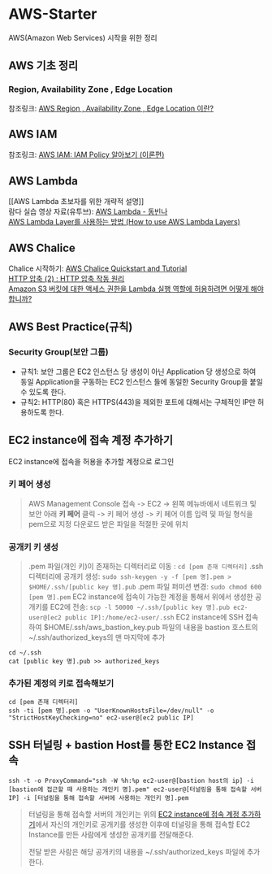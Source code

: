 # AWS-Starter
AWS(Amazon Web Services) 시작을 위한 정리

## AWS 기초 정리
### Region, Availability Zone , Edge Location
참조링크: [AWS Region , Availability Zone , Edge Location 이란?](https://interconnection.tistory.com/39)

## AWS IAM
참조링크: [AWS IAM: IAM Policy 알아보기 (이론편)](https://musma.github.io/2019/11/05/about-aws-iam-policy.html)

## AWS Lambda
[[AWS Lambda 초보자를 위한 개략적 설명]]   
람다 실습 영상 자료(유투브): [AWS Lambda - 동빈나](https://www.youtube.com/watch?v=7uEDep9DFJs&list=PLRx0vPvlEmdD_AdG6fEwcfVrq5Qb3q_Ja&index=1)   
[AWS Lambda Layer를 사용하는 방법 (How to use AWS Lambda Layers)](https://medium.com/@rabter/aws-lambda-layer%EB%A5%BC-%EC%82%AC%EC%9A%A9%ED%95%98%EB%8A%94-%EB%B0%A9%EB%B2%95-how-to-use-aws-lambda-layers-c206ba40d4cc)

## AWS Chalice
Chalice 시작하기: [AWS Chalice Quickstart and Tutorial](https://aws.github.io/chalice/quickstart.html)   
[HTTP 압축 (2) : HTTP 압축 작동 원리](http://www.simpleisbest.net/archive/2005/07/18/185.aspx)   
[Amazon S3 버킷에 대한 액세스 권한을 Lambda 실행 역할에 허용하려면 어떻게 해야 합니까?](https://aws.amazon.com/ko/premiumsupport/knowledge-center/lambda-execution-role-s3-bucket/)  

## AWS Best Practice(규칙)
### Security Group(보안 그룹)
* 규칙1: 보안 그룹은 EC2 인스턴스 당 생성이 아닌 Application 당 생성으로 하여 동일 Application을 구동하는 EC2 인스턴스 들에 동일한 Security Group을 붙일 수 있도록 한다.
* 규칙2: HTTP(80) 혹은 HTTPS(443)을 제외한 포트에 대해서는 구체적인 IP만 허용하도록 한다.

## EC2 instance에 접속 계정 추가하기
EC2 instance에 접속을 허용을 추가할 계정으로 로그인

### 키 페어 생성
> AWS Management Console 접속 -> EC2 -> 왼쪽 메뉴바에서 네트워크 및 보안 아래 **키 페어** 클릭 -> 키 페어 생성 -> 키 페어 이름 입력 및 파일 형식을 pem으로 지정
> 다운로드 받은 파일을 적절한 곳에 위치

### 공개키 키 생성
> .pem 파일(개인 키)이 존재하는 디렉터리로 이동 : `cd [pem 존재 디렉터리]`
> .ssh 디렉터리에 공개키 생성: `sudo ssh-keygen -y -f [pem 명].pem > $HOME/.ssh/[public key 명].pub`
> .pem 파일 퍼미션 변경: `sudo chmod 600 [pem 명].pem`
> EC2 instance에 접속이 가능한 계정을 통해서 위에서 생성한 공개키를 EC2에 전송: `scp -l 50000 ~/.ssh/[public key 명].pub ec2-user@[ec2 public IP]:/home/ec2-user/.ssh`
> EC2 instance에 SSH 접속하여 $HOME/.ssh/aws_bastion_key.pub 파일의 내용을 bastion 호스트의 ~/.ssh/authorized_keys의 맨 마지막에 추가
``` shell
cd ~/.ssh
cat [public key 명].pub >> authorized_keys
```

### 추가된 계정의 키로 접속해보기
``` shell
cd [pem 존재 디렉터리]
ssh -ti [pem 명].pem -o "UserKnownHostsFile=/dev/null" -o "StrictHostKeyChecking=no" ec2-user@[ec2 public IP]
```

## SSH 터널링 + bastion Host를 통한 EC2 Instance 접속
``` shell
ssh -t -o ProxyCommand="ssh -W %h:%p ec2-user@[bastion host의 ip] -i [bastion에 접근할 때 사용하는 개인키 명].pem" ec2-user@[터널링을 통해 접속할 서버 IP] -i [터널링을 통해 접속할 서버에 사용하는 개인키 명].pem
```
> 터널링을 통해 접속할 서버의 개인키는 위의 [EC2 instance에 접속 계정 추가하기](https://github.com/JuJin1324/AWS-Starter/blob/master/README.md#ec2-instance%EC%97%90-%EC%A0%91%EC%86%8D-%EA%B3%84%EC%A0%95-%EC%B6%94%EA%B0%80%ED%95%98%EA%B8%B0)에서 자신의 개인키로 공개키를 생성한 이후에 터널링을 통해 접속할 EC2 Instance를 만든 사람에게 생성한 공개키를 전달해준다.   
>   
> 전달 받은 사람은 해당 공개키의 내용을 ~/.ssh/authorized_keys 파일에 추가한다.
